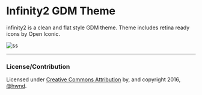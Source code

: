 Infinity2 GDM Theme
====

infinity2 is a clean and flat style GDM theme. Theme includes retina ready icons by Open Iconic.

![ss](https://cn.pling.com/img/f/b/2/7/2a2491f29ab9c96e8f0b40cb780b57999290.png)

----

### License/Contribution

Licensed under [Creative Commons Attribution](http://creativecommons.org/licenses/by-sa/3.0/) by, and copyright 2016, [@hwnd](http://stackoverflow.com/users/2206004/hwnd).

